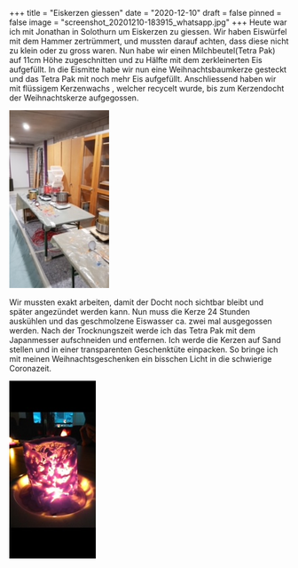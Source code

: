 +++
title = "Eiskerzen giessen"
date = "2020-12-10"
draft = false
pinned = false
image = "screenshot_20201210-183915_whatsapp.jpg"
+++
Heute war ich mit Jonathan in Solothurn um Eiskerzen zu giessen. Wir haben Eiswürfel mit dem Hammer zertrümmert, und mussten darauf achten, dass diese nicht zu klein oder zu gross waren. Nun habe wir einen Milchbeutel(Tetra Pak) auf 11cm Höhe zugeschnitten und zu Hälfte mit dem zerkleinerten Eis aufgefüllt.  In die Eismitte habe wir nun eine Weihnachtsbaumkerze gesteckt und das Tetra Pak mit noch mehr Eis aufgefüllt.                                                Anschliessend haben wir mit flüssigem Kerzenwachs , welcher recycelt wurde, bis zum Kerzendocht der Weihnachtskerze aufgegossen.

![](20201210_160107.jpg)

 Wir mussten exakt arbeiten, damit der Docht noch sichtbar bleibt und später angezündet werden kann.                                                                                                                                          Nun muss die Kerze 24 Stunden auskühlen und das geschmolzene Eiswasser ca. zwei mal ausgegossen werden.        Nach der Trocknungszeit werde ich das Tetra Pak mit dem Japanmesser aufschneiden und entfernen.                          Ich werde die Kerzen auf Sand stellen und in einer transparenten Geschenktüte einpacken. So bringe ich mit meinen Weihnachtsgeschenken ein bisschen Licht in die schwierige Coronazeit.

![](screenshot_20201210-183915_whatsapp.jpg)